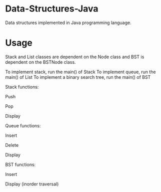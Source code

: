 # Data-Structures-Java
Data structures implemented in Java programming language.

# Usage
Stack and List classes are dependent on the Node class and BST is dependent on the BSTNode class.

To implement stack, run the main() of Stack
To implement queue, run the main() of List
To implement a binary search tree, run the main() of BST

Stack functions:

  Push
  
  Pop
  
  Display
  
Queue functions:

  Insert
  
  Delete
  
  Display
  
BST functions:

  Insert
  
  Display (inorder traversal)

